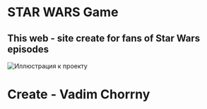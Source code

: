 # STAR WARS Game

## This web - site create for fans of Star Wars episodes

![Иллюстрация к проекту](https://github.com/jon/coolproject/raw/master/image/image.png)

# Create - Vadim Chorrny
